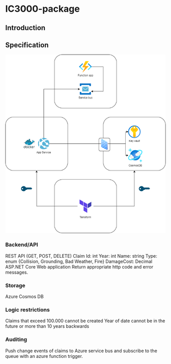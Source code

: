 # IC3000-package
## Introduction

## Specification
![Main Schema](main_schema.png)
### Backend/API
REST API (GET, POST, DELETE)
Claim
Id: int
Year: int
Name: string
Type: enum {Collision, Grounding, Bad Weather, Fire}
DamageCost: Decimal
ASP.NET Core Web application
Return appropriate http code and error messages.

### Storage
Azure Cosmos DB

### Logic restrictions
Claims that exceed 100.000 cannot be created
Year of date cannot be in the future or more than 10 years backwards

### Auditing
Push change events of claims to Azure service bus and subscribe to the queue with an azure function trigger.
